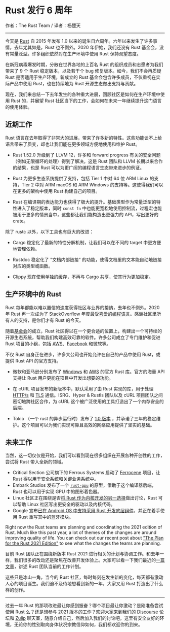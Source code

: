 # Rust 发行 6 周年

作者：The Rust Team / 译者：杨楚天

---

今天是 [Rust] 自 2015 年发布 1.0 以来的诞生日六周年。六年以来发生了许多事情，去年尤其如是，Rust 也不例外。2020 年伊始，我们还没有 Rust 基金会，没有常量泛型。许多组织依然对在生产环境中使用 Rust 保持观望态度。

在新冠病毒爆发时期，分散在世界各地的上百名 Rust 的组织成员和志愿者为我们带来了 9 个 Rust 稳定版本，以及若干个 bug 修复版本。如今，我们不会再质疑 Rust 是否适用于生产环境。新成立的 Rust 基金会包含许多成员，不仅重视在实际产品中使用 Rust，也在持续地为 Rust 开源生态做出支持与贡献。

现在，我们来总结一下去年发生的各种重大进展，回顾社区是如何在生产环境中使用 Rust 的，并展望 Rust 社区当下的工作，会如何在未来一年继续提升这门语言的使用体验。

[rust]: https://www.rust-lang.org

## 近期工作

Rust 语言在去年取得了非常大的进展，带来了许多新的特性。这些功能谈不上给语言带来了质变，却也让我们能在更多领域方便地使用和维护 Rust。

- Rust 1.52.0 升级到了 LLVM 12，许多和 forward progress 有关的安全问题（例如无限循环的处理）得到了解决。这是 Rust 团队和 LLVM 长期以来合作的结果，也是 Rust 可以为更广阔的编程语言生态带来进步的例证。

- Rust 为更多生态系统提供了支持，包括 Tier 1 中对 64 位 ARM Linux 的支持，Tier 2 中对 ARM macOS 和 ARM Windows 的支持等。这使得我们可以在更多的架构中使用 Rust 构建自己的项目。

- Rust 在编译期的表达能力也获得了极大的提升。基础类型作为常量泛型的特性进入了稳定版本，同时 `const fn` 中也能更宽松地使用控制流，过程宏也能被用于更多的情景当中，这些都让我们能构造出更强力的 API，写出更好的 crate。

除了 rustc 以外，以下工具也有巨大的改进：

- Cargo 稳定化了最新的特性分解机制，让我们可以在不同的 target 中更方便地管理依赖。

- Rustdoc 稳定化了 "文档内部链接" 的功能，使得文档里的文本能自动地链接对应的类型或函数。

- Clippy 现在使用单独的缓存，不再与 Cargo 共享，使其行为更加稳定。


## 生产环境中的 Rust 

Rust 每年都能以难以置信的速度获得社区与业界的接纳，去年也不例外。2020 年 Rust 再一次成为了 StackOverflow 年度[最受喜爱的编程语言][stackoverflow]。感谢社区里所有人的支持，是你们才有 Rust 的今天。

随着[基金会][rust foundation]的成立，Rust 社区得以在一个更合适的位置上，构建出一个可持续的开源生态系统，帮助我们构建高效可靠的软件。许多公司成立了专门维护和促进 Rust 项目的小组，包括 [AWS](https://aws.amazon.com/blogs/opensource/how-our-aws-rust-team-will-contribute-to-rusts-future-successes/)、[Facebook](https://engineering.fb.com/2021/04/29/developer-tools/rust/) 和微软等。

不仅 Rust 自身正在进步，许多大公司也开始允许在自己的产品中使用 Rust，或提供 Rust API 的官方支持。

- 微软和亚马逊分别发布了 [Windows] 和 [AWS] 的官方 Rust 库。官方的海量 API 支持让 Rust 用户更能在项目中开发出想要的功能。

- 在 cURL 项目发布的新版本中，默认采用了由 Rust 实现的库，用于处理 [HTTP/s] 和 [TLS] 通信。ISRG、Hyper & Rustls 团队以及 cURL 项目团队之间密切地跨社区合作，为 cURL 这个被广泛使用的工具打造出了一个内存安全的后端。

- Tokio （一个 rust 的异步运行时）发布了 [1.0 版本][tokio-1.0] ，并承诺了三年的稳定维护。这个项目可以为我们实现可靠且高效的网络应用提供了坚实的基础。

[stackoverflow]: https://stackoverflow.blog/2020/06/05/why-the-developers-who-use-rust-love-it-so-much/
[tokio-1.0]: https://tokio.rs/blog/2020-12-tokio-1-0
[http/s]: https://daniel.haxx.se/blog/2020/10/09/rust-in-curl-with-hyper/
[tls]: https://daniel.haxx.se/blog/2021/02/09/curl-supports-rustls/
[rust foundation]: https://foundation.rust-lang.org/posts/2021-02-08-hello-world/
[windows]:https://github.com/microsoft/windows-rs
[aws]: https://github.com/awslabs/aws-sdk-rust

## 未来工作

当然，这一切仅仅是开始，我们可以看到现在很多组织在开展各种开创性的工作，尝试将 Rust 带入全新的领域。

- Critical Section 公司旗下的 Ferrous Systems 启动了 [Ferrocene] 项目，让 Rust 得以用于安全系统和关键业务系统中。
- Embark Studios 发布了一个 [`rust-gpu`] 的原型，借助于这个编译器后端，Rust 也可以用于实现 GPU 中的图形着色器。
- Linux 社区正在围绕是否[将 Rust 作为内核开发的另一选择][linux-rust]做出讨论，Rust 可以帮助 Linux 社区写出更安全的驱动以及内核代码。
- Google 宣布[已在 Android OS 中支持采用 Rust 开发底层组件][android-rust]，并正在着手使用 Rust 重写其中的蓝牙模块。

Right now the Rust teams are planning and coordinating the 2021 edition of Rust. Much like this past year, a lot of themes of the changes are around improving quality of life. You can check out our recent post about ["The Plan for the Rust 2021 Edition"][edition-plan] to see what the changes the teams are planning.

目前 Rust 团队正在围绕新版本 Rust 2021 进行相关的计划与协调工作。和去年一样，我们很多的改动还是聚焦在改善开发体验上。大家可以看一下我们最近的[一篇文章][edition-plan]，讲述 Rust 团队当前的工作计划。

这些只是冰山一角，当今的 Rust 社区，每时每刻在发生新的变化，每天都有激动人心的项目诞生。我们迫不及待地想看到新的一年，大家又用 Rust 打造出了什么样的创作。

---

过去一年 Rust 的那项改进最让你感到振奋？哪个项目最让你激动？是刚准备尝试使用 Rust 么？还是想参与 2021 版本的工作？欢迎大家来到我们的 [Discourse] 论坛和 [Zulip] 聊天室，随意介绍自己，然后加入我们的讨论吧。这里有安全友好的环境，无论你的性别取向身体状况宗教信仰如何，我们都欢迎你的到来。

[ferrocene]: https://ferrous-systems.com/ferrocene
[`rust-gpu`]: https://github.com/EmbarkStudios/rust-gpu
[linux-rust]: https://lore.kernel.org/lkml/CANiq72khBa2GcB6-PHM3A44Y90d6vzYAS=BVpk3nT4B6u+NVDw@mail.gmail.com/T/#mb5e524dae9d5a5815c6e68eb36b9bde4e87c861d
[edition-plan]: https://blog.rust-lang.org/2021/05/11/edition-2021.html
[discourse]: https://users.rust-lang.org/
[zulip]: https://rust-lang.zulipchat.com/
[android-rust]: https://security.googleblog.com/2021/04/rust-in-android-platform.html
